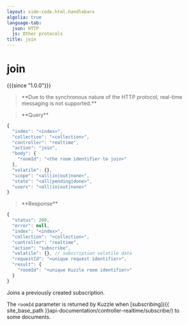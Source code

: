 ```yaml
---
layout: side-code.html.handlebars
algolia: true
language-tab:
  json: HTTP
  js: Other protocols
title: join
---
```



# join

{{{since "1.0.0"}}}



<blockquote class="json">
<p>
**Due to the synchronous nature of the HTTP protocol, real-time messaging is not supported.**
</p>
</blockquote>

<blockquote class="js">
<p>
**Query**
</p>
</blockquote>


```js
{
  "index": "<index>",
  "collection": "<collection>",
  "controller": "realtime",
  "action": "join",
  "body": {
    "roomId": "<the room identifier to join>"
  },
  "volatile": {},
  "scope": "<all|in|out|none>",
  "state": "<all|pending|done>",
  "users": "<all|in|out|none>"
}
```



<blockquote class="js">
<p>
**Response**
</p>
</blockquote>



```js
{
  "status": 200,
  "error": null,
  "index": "<index>",
  "collection": "<collection>",
  "controller": "realtime",
  "action": "subscribe",
  "volatile": {}, // subscription volatile data
  "requestId": "<unique request identifier>",
  "result": {
    "roomId": "<unique Kuzzle room identifier>"
  }
}
```

Joins a previously created subscription.

The `roomId` parameter is returned by Kuzzle when [subscribing]({{ site_base_path }}api-documentation/controller-realtime/subscribe/) to some documents.
